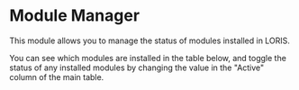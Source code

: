 # Module Manager

This module allows you to manage the status of modules installed
in LORIS.

You can see which modules are installed in the table below, and
toggle the status of any installed modules by changing the value
in the "Active" column of the main table.

